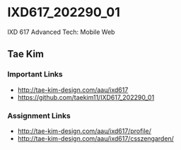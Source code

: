 # IXD617_202290_01
IXD 617 Advanced Tech: Mobile Web

## Tae Kim

### Important Links
- http://tae-kim-design.com/aau/ixd617
- https://github.com/taekim11/IXD617_202290_01

### Assignment Links
- http://tae-kim-design.com/aau/ixd617/profile/
- http://tae-kim-design.com/aau/ixd617/csszengarden/
